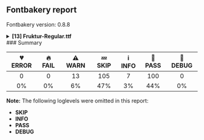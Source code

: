 ## Fontbakery report

Fontbakery version: 0.8.8

<details><summary><b>[13] Fruktur-Regular.ttf</b></summary><div><details><summary>⚠ <b>WARN:</b> Check copyright namerecords match license file. (<a href="https://font-bakery.readthedocs.io/en/latest/fontbakery/profiles/googlefonts.html#com.google.fonts/check/name/license">com.google.fonts/check/name/license</a>)</summary><div>


* ⚠ **WARN** Please consider using HTTPS URLs at name table entry [plat=3, enc=1, name=13] [code: http-in-description]
* ⚠ **WARN** For now we're still accepting http URLs, but you should consider using https instead.
 [code: http]
</div></details><details><summary>⚠ <b>WARN:</b> License URL matches License text on name table? (<a href="https://font-bakery.readthedocs.io/en/latest/fontbakery/profiles/googlefonts.html#com.google.fonts/check/name/license_url">com.google.fonts/check/name/license_url</a>)</summary><div>


* ⚠ **WARN** Please consider using HTTPS URLs at name table entry [plat=3, enc=1, name=13] [code: http-in-description]
* ⚠ **WARN** Please consider using HTTPS URLs at name table entry [plat=3, enc=1, name=13] [code: http-in-description]
* ⚠ **WARN** Please consider using HTTPS URLs at name table entry [plat=3, enc=1, name=13] [code: http-in-description]
* ⚠ **WARN** Please consider using HTTPS URLs at name table entry [plat=3, enc=1, name=14] [code: http-in-license-info]
* ⚠ **WARN** For now we're still accepting http URLs, but you should consider using https instead.
 [code: http]
</div></details><details><summary>⚠ <b>WARN:</b> Description strings in the name table must not exceed 200 characters. (<a href="https://font-bakery.readthedocs.io/en/latest/fontbakery/profiles/googlefonts.html#com.google.fonts/check/name/description_max_length">com.google.fonts/check/name/description_max_length</a>)</summary><div>


* ⚠ **WARN** A few name table entries with ID=10 (NameID.DESCRIPTION) are longer than 200 characters. Please check whether those entries are copyright notices mistakenly stored in the description string entries by a bug in an old FontLab version. If that's the case, then such copyright notices must be removed from these entries. [code: too-long]
</div></details><details><summary>⚠ <b>WARN:</b> Glyphs are similiar to Google Fonts version? (<a href="https://font-bakery.readthedocs.io/en/latest/fontbakery/profiles/googlefonts.html#com.google.fonts/check/production_glyphs_similarity">com.google.fonts/check/production_glyphs_similarity</a>)</summary><div>


* ⚠ **WARN** Following glyphs differ greatly from Google Fonts version:
	* abreve
	* uhungarumlaut
	* period
	* Edieresis
	* Abreve
	* Ntilde
	* Otilde
	* AEacute
	* Ycircumflex
	* Wacute and 193 more.

Use -F or --full-lists to disable shortening of long lists.
</div></details><details><summary>⚠ <b>WARN:</b> Are there caret positions declared for every ligature? (<a href="https://font-bakery.readthedocs.io/en/latest/fontbakery/profiles/googlefonts.html#com.google.fonts/check/ligature_carets">com.google.fonts/check/ligature_carets</a>)</summary><div>


* ⚠ **WARN** This font lacks caret position values for ligature glyphs on its GDEF table. [code: lacks-caret-pos]
</div></details><details><summary>⚠ <b>WARN:</b> Ensure fonts have ScriptLangTags declared on the 'meta' table. (<a href="https://font-bakery.readthedocs.io/en/latest/fontbakery/profiles/googlefonts.html#com.google.fonts/check/meta/script_lang_tags">com.google.fonts/check/meta/script_lang_tags</a>)</summary><div>


* ⚠ **WARN** This font file does not have a 'meta' table. [code: lacks-meta-table]
</div></details><details><summary>⚠ <b>WARN:</b> Check font contains no unreachable glyphs (<a href="https://font-bakery.readthedocs.io/en/latest/fontbakery/profiles/universal.html#com.google.fonts/check/unreachable_glyphs">com.google.fonts/check/unreachable_glyphs</a>)</summary><div>


* ⚠ **WARN** The following glyphs could not be reached by codepoint or substitution rules:
	- .null
 [code: unreachable-glyphs]
</div></details><details><summary>⚠ <b>WARN:</b> Check if each glyph has the recommended amount of contours. (<a href="https://font-bakery.readthedocs.io/en/latest/fontbakery/profiles/universal.html#com.google.fonts/check/contour_count">com.google.fonts/check/contour_count</a>)</summary><div>


* ⚠ **WARN** This font has a 'Soft Hyphen' character (codepoint 0x00AD) which is supposed to be zero-width and invisible, and is used to mark a hyphenation possibility within a word in the absence of or overriding dictionary hyphenation. It is mostly an obsolete mechanism now, and the character is only included in fonts for legacy codepage coverage. [code: softhyphen]
* ⚠ **WARN** This check inspects the glyph outlines and detects the total number of contours in each of them. The expected values are infered from the typical ammounts of contours observed in a large collection of reference font families. The divergences listed below may simply indicate a significantly different design on some of your glyphs. On the other hand, some of these may flag actual bugs in the font such as glyphs mapped to an incorrect codepoint. Please consider reviewing the design and codepoint assignment of these to make sure they are correct.

The following glyphs do not have the recommended number of contours:

	- Glyph name: copyright	Contours detected: 2	Expected: 3
	- Glyph name: Thorn	Contours detected: 3	Expected: 1 or 2
	- Glyph name: oslash	Contours detected: 2	Expected: 3
	- Glyph name: aogonek	Contours detected: 3	Expected: 2
	- Glyph name: Uogonek	Contours detected: 2	Expected: 1
	- Glyph name: uogonek	Contours detected: 2	Expected: 1
	- Glyph name: ohorn	Contours detected: 3	Expected: 2
	- Glyph name: Uhorn	Contours detected: 2	Expected: 1
	- Glyph name: uhorn	Contours detected: 2	Expected: 1
	- Glyph name: uni01EA	Contours detected: 3	Expected: 2 
	- And 58 more.

Use -F or --full-lists to disable shortening of long lists.
 [code: contour-count]
</div></details><details><summary>⚠ <b>WARN:</b> Ensure dotted circle glyph is present and can attach marks. (<a href="https://font-bakery.readthedocs.io/en/latest/fontbakery/profiles/universal.html#com.google.fonts/check/dotted_circle">com.google.fonts/check/dotted_circle</a>)</summary><div>


* ⚠ **WARN** No dotted circle glyph present [code: missing-dotted-circle]
</div></details><details><summary>⚠ <b>WARN:</b> Does GPOS table have kerning information? This check skips monospaced fonts as defined by post.isFixedPitch value (<a href="https://font-bakery.readthedocs.io/en/latest/fontbakery/profiles/gpos.html#com.google.fonts/check/gpos_kerning_info">com.google.fonts/check/gpos_kerning_info</a>)</summary><div>


* ⚠ **WARN** GPOS table lacks kerning information. [code: lacks-kern-info]
</div></details><details><summary>⚠ <b>WARN:</b> Do any segments have colinear vectors? (<a href="https://font-bakery.readthedocs.io/en/latest/fontbakery/profiles/<Section: Outline Correctness Checks>.html#com.google.fonts/check/outline_colinear_vectors">com.google.fonts/check/outline_colinear_vectors</a>)</summary><div>


* ⚠ **WARN** The following glyphs have colinear vectors:
	* Eng (U+014A): L<<1212.0,348.0>--<1264.0,60.0>> -> L<<1264.0,60.0>--<1291.0,-60.0>>
	* Eng (U+014A): L<<906.0,-5.0>--<793.0,245.0>> -> L<<793.0,245.0>--<356.0,1170.0>>
	* M (U+004D): L<<193.0,296.0>--<193.0,305.0>> -> L<<193.0,305.0>--<262.0,1175.0>>
	* OE (U+0152): L<<1034.0,1419.0>--<1222.0,1455.0>> -> L<<1222.0,1455.0>--<1591.0,1549.0>>
	* W (U+0057): L<<314.0,291.0>--<107.0,1086.0>> -> L<<107.0,1086.0>--<104.0,1097.0>>
	* Wacute (U+1E82): L<<314.0,291.0>--<107.0,1086.0>> -> L<<107.0,1086.0>--<104.0,1097.0>>
	* Wcircumflex (U+0174): L<<314.0,291.0>--<107.0,1086.0>> -> L<<107.0,1086.0>--<104.0,1097.0>>
	* Wdieresis (U+1E84): L<<314.0,291.0>--<107.0,1086.0>> -> L<<107.0,1086.0>--<104.0,1097.0>>
	* Wgrave (U+1E80): L<<314.0,291.0>--<107.0,1086.0>> -> L<<107.0,1086.0>--<104.0,1097.0>>
	* dong (U+20AB): L<<185.0,203.0>--<632.0,233.0>> -> L<<632.0,233.0>--<1109.0,271.0>> and 35 more.

Use -F or --full-lists to disable shortening of long lists. [code: found-colinear-vectors]
</div></details><details><summary>⚠ <b>WARN:</b> Do outlines contain any jaggy segments? (<a href="https://font-bakery.readthedocs.io/en/latest/fontbakery/profiles/<Section: Outline Correctness Checks>.html#com.google.fonts/check/outline_jaggy_segments">com.google.fonts/check/outline_jaggy_segments</a>)</summary><div>


* ⚠ **WARN** The following glyphs have jaggy segments:
	* X (U+0058): B<<677.5,1123.0>-<697.0,1011.0>-<702.0,936.0>>/B<<702.0,936.0>-<718.0,1059.0>-<737.0,1161.0>> = 11.225567693469205 and uni1E8C (U+1E8C): B<<677.5,1123.0>-<697.0,1011.0>-<702.0,936.0>>/B<<702.0,936.0>-<718.0,1059.0>-<737.0,1161.0>> = 11.225567693469205 [code: found-jaggy-segments]
</div></details><details><summary>⚠ <b>WARN:</b> Do outlines contain any semi-vertical or semi-horizontal lines? (<a href="https://font-bakery.readthedocs.io/en/latest/fontbakery/profiles/<Section: Outline Correctness Checks>.html#com.google.fonts/check/outline_semi_vertical">com.google.fonts/check/outline_semi_vertical</a>)</summary><div>


* ⚠ **WARN** The following glyphs have semi-vertical/semi-horizontal lines:
 * Euro (U+20AC): L<<848.0,495.0>--<503.0,494.0>>
 * Euro (U+20AC): L<<878.0,814.0>--<543.0,813.0>>
 * IJ (U+0132): L<<1107.0,726.0>--<1110.0,1160.0>>
 * J (U+004A): L<<441.0,726.0>--<444.0,1160.0>>
 * Jcircumflex (U+0134): L<<441.0,726.0>--<444.0,1160.0>>
 * U (U+0055): L<<524.0,1174.0>--<523.0,786.0>>
 * Uacute (U+00DA): L<<524.0,1174.0>--<523.0,786.0>>
 * Ubreve (U+016C): L<<524.0,1174.0>--<523.0,786.0>>
 * Ucircumflex (U+00DB): L<<524.0,1174.0>--<523.0,786.0>>
 * Udieresis (U+00DC): L<<524.0,1174.0>--<523.0,786.0>> and 74 more.

Use -F or --full-lists to disable shortening of long lists. [code: found-semi-vertical]
</div></details><br></div></details>
### Summary

| 💔 ERROR | 🔥 FAIL | ⚠ WARN | 💤 SKIP | ℹ INFO | 🍞 PASS | 🔎 DEBUG |
|:-----:|:----:|:----:|:----:|:----:|:----:|:----:|
| 0 | 0 | 13 | 105 | 7 | 100 | 0 |
| 0% | 0% | 6% | 47% | 3% | 44% | 0% |

**Note:** The following loglevels were omitted in this report:
* **SKIP**
* **INFO**
* **PASS**
* **DEBUG**
